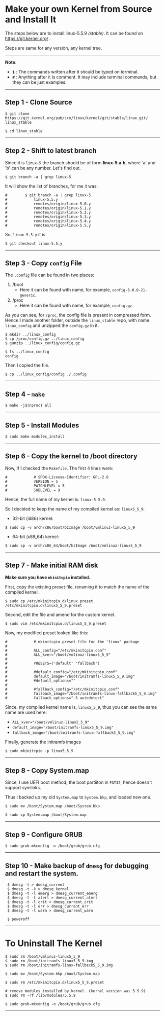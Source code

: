 # Make your own Kernel from Source and Install It

The steps below are to install linux-5.5.9 _(stable)_. It can be found on https://git.kernel.org/ .

Steps are same for any version, any kernel tree.

---

__Note__:
* __`$`__ : The commands written after it should be typed on terminal.
* __`#`__ : Anything after it is comment. It may include terminal commands, but they can be just examples.

---

## Step 1 - Clone Source

```
$ git clone https://git.kernel.org/pub/scm/linux/kernel/git/stable/linux.git/ linux_stable

$ cd linux_stable
```

---

## Step 2 - Shift to latest branch

Since it is `linux-5` the branch should be of form __linux-5.a.b__, where 'a' and 'b' can be any number. Let's find out.

```
$ git branch -a | grep linux-5
```
It will show the list of branches, for me it was:

```
#        $ git branch -a | grep linux-5
#            linux-5.5.y
#            remotes/origin/linux-5.0.y
#            remotes/origin/linux-5.1.y
#            remotes/origin/linux-5.2.y
#            remotes/origin/linux-5.3.y
#            remotes/origin/linux-5.4.y
#            remotes/origin/linux-5.5.y
```
So, `linux-5.5.y` it is.

```
$ git checkout linux-5.5.y
```
---

## Step 3 - Copy `config` File

The `.config` file can be found in two places:
1) /boot
   * Here it can be found with name, for example, `config-5.0.0-21-generic`.
2) /proc
   * Here it can be found with name, for example, `config.gz`

As you can see, for `/proc`, the config file is present in compressed form. Hence I made another folder, outside the `linux_stable` repo, with name `linux_config` and unzipped the `config.gz` in it.

```
$ mkdir ../linux_config
$ cp /proc/config.gz ../linux_config
$ gunzip ../linux_config/config.gz

$ ls ../linux_config
config
```

Then I copied the file.

```
$ cp ../linux_config/config ./.config
```

---

## Step 4 - `make`

```
$ make -j$(nproc) all
```

---

## Step 5 - Install Modules

```
$ sudo make modules_install
```

---

## Step 6 - Copy the kernel to /boot directory

Now, If I checked the `Makefile`. The first 4 lines were:

```
#            # SPDX-License-Identifier: GPL-2.0
#            VERSION = 5
#            PATCHLEVEL = 5
#            SUBLEVEL = 9
```
Hence, the full name of my kernel is: `linux-5.5.9`.

So I decided to keep the name of my compiled kernel as: `linux5_5_9`.

* 32-bit (i686) kernel:
```
$ sudo cp -v arch/x86/boot/bzImage /boot/vmlinuz-linux5_5_9
```

* 64-bit (x86_64) kernel:
```
$ sudo cp -v arch/x86_64/boot/bzImage /boot/vmlinuz-linux5_5_9
```
---

## Step 7 - Make initial RAM disk

__Make sure you have `mkinitcpio` installed.__

First, copy the existing preset file, renaming it to match the name of the compiled kernel. 

```
$ sudo cp /etc/mkinitcpio.d/linux.preset /etc/mkinitcpio.d/linux5_5_9.preset
```

Second, edit the file and amend for the custom kernel.

```
$ sudo vim /etc/mkinitcpio.d/linux5_5_9.preset
```
Now, my modified preset looked like this:

```
#            # mkinitcpio preset file for the 'linux' package
#
#            ALL_config="/etc/mkinitcpio.conf"
#            ALL_kver="/boot/vmlinuz-linux5_5_9"
#
#            PRESETS=('default' 'fallback')
#
#            #default_config="/etc/mkinitcpio.conf"
#            default_image="/boot/initramfs-linux5_5_9.img"
#            #default_options=""
#
#            #fallback_config="/etc/mkinitcpio.conf"
#            fallback_image="/boot/initramfs-linux-fallback5_5_9.img"
#            fallback_options="-S autodetect"
```

Since, my compiled kernel name is, `linux5_5_9`, thus you can see the same name are used here:
* `ALL_kver="/boot/vmlinuz-linux5_5_9"`
* `default_image="/boot/initramfs-linux5_5_9.img"`
* `fallback_image="/boot/initramfs-linux-fallback5_5_9.img"`

Finally, generate the initramfs images

```
$ sudo mkinitcpio -p linux5_5_9
```

---

## Step 8 - Copy System.map

Since, I use UEFI boot method, the boot partiiton in `FAT32`, hence doesn't support symlinks.

Thus I backed up my old `System.map` to `System.bkp`, and loaded new one.

```
$ sudo mv /boot/System.map /boot/System.bkp

$ sudo cp System.map /boot/System.map
```
---

## Step 9 - Configure GRUB

```
$ sudo grub-mkconfig -o /boot/grub/grub.cfg
```
---

## Step 10 - Make backup of `dmesg` for debugging and restart the system.

```
 $ dmesg -t > dmesg_current
 $ dmesg -t -k > dmesg_kernel
 $ dmesg -t -l emerg > dmesg_current_emerg
 $ dmesg -t -l alert > dmesg_current_alert
 $ dmesg -t -l crit > dmesg_current_crit
 $ dmesg -t -l err > dmesg_current_err
 $ dmesg -t -l warn > dmesg_current_warn

 $ poweroff
```
---

# To Uninstall The Kernel

```
$ sudo rm /boot/vmlinuz-linux5_5_9
$ sudo rm /boot/initramfs-linux5_5_9.img
$ sudo rm /boot/initramfs-linux-fallback5_5_9.img

$ sudo mv /boot/System.bkp /boot/System.map

$ sudo rm /etc/mkinitcpio.d/linux5_5_9.preset

# remove modules installed by kernel. (kernel version was 5.5.9)
$ sudo rm -rf /lib/modules/5.5.9

$ sudo grub-mkconfig -o /boot/grub/grub.cfg
```
---